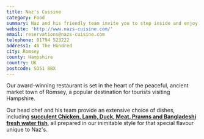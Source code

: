 ```yaml
---
title: Naz's Cuisine
category: Food
summary: Naz and his friendly team invite you to step inside and enjoy the experience of our 50 seater, comfortable and friendly Indian & Bangladeshi restaurant, which of course is air conditioned.
website: 'http://www.nazs-cuisine.com/'
email: reservations@nazs-cuisine.com
telephone: 01794 523222
address1: 48 The Hundred
city: Romsey
county: Hampshire
country: UK
postcode: SO51 8BX
---
```

Our award-winning restaurant is set in the heart of the peaceful, ancient market town of Romsey, a popular destination for tourists visiting Hampshire.

Our head chef and his team provide an extensive choice of dishes, including **[succulent Chicken, Lamb, Duck, Meat, Prawns and Bangladeshi fresh water fish](http://www.nazs-cuisine.com/food.php)**, all prepared in our inimitable style for that special flavour unique to Naz's.

